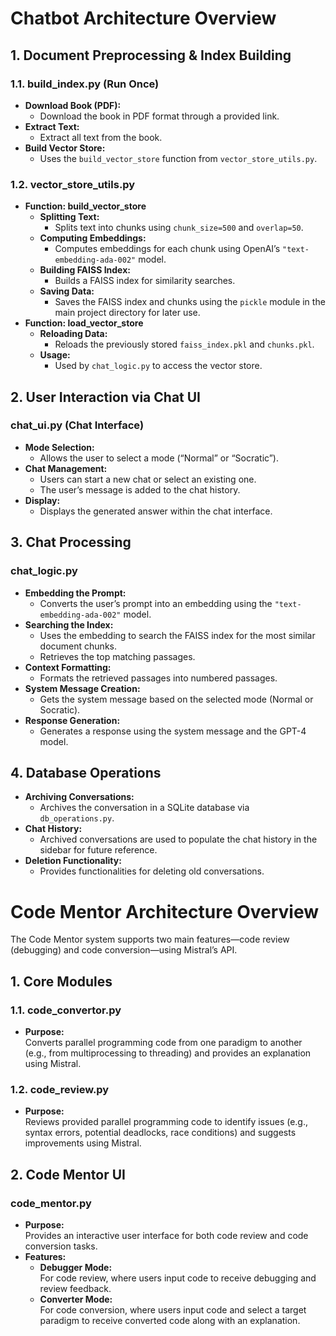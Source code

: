# Chatbot Architecture Overview

## 1. Document Preprocessing & Index Building

### 1.1. build_index.py (Run Once)
- **Download Book (PDF):**
  - Download the book in PDF format through a provided link.
- **Extract Text:**
  - Extract all text from the book.
- **Build Vector Store:**
  - Uses the `build_vector_store` function from `vector_store_utils.py`.

### 1.2. vector_store_utils.py
- **Function: build_vector_store**
  - **Splitting Text:**
    - Splits text into chunks using `chunk_size=500` and `overlap=50`.
  - **Computing Embeddings:**
    - Computes embeddings for each chunk using OpenAI’s `"text-embedding-ada-002"` model.
  - **Building FAISS Index:**
    - Builds a FAISS index for similarity searches.
  - **Saving Data:**
    - Saves the FAISS index and chunks using the `pickle` module in the main project directory for later use.
- **Function: load_vector_store**
  - **Reloading Data:**
    - Reloads the previously stored `faiss_index.pkl` and `chunks.pkl`.
  - **Usage:**
    - Used by `chat_logic.py` to access the vector store.

## 2. User Interaction via Chat UI

### chat_ui.py (Chat Interface)
- **Mode Selection:**
  - Allows the user to select a mode (“Normal” or “Socratic”).
- **Chat Management:**
  - Users can start a new chat or select an existing one.
  - The user’s message is added to the chat history.
- **Display:**
  - Displays the generated answer within the chat interface.

## 3. Chat Processing

### chat_logic.py
- **Embedding the Prompt:**
  - Converts the user’s prompt into an embedding using the `"text-embedding-ada-002"` model.
- **Searching the Index:**
  - Uses the embedding to search the FAISS index for the most similar document chunks.
  - Retrieves the top matching passages.
- **Context Formatting:**
  - Formats the retrieved passages into numbered passages.
- **System Message Creation:**
  - Gets the system message based on the selected mode (Normal or Socratic).
- **Response Generation:**
  - Generates a response using the system message and the GPT-4 model.

## 4. Database Operations

- **Archiving Conversations:**
  - Archives the conversation in a SQLite database via `db_operations.py`.
- **Chat History:**
  - Archived conversations are used to populate the chat history in the sidebar for future reference.
- **Deletion Functionality:**
  - Provides functionalities for deleting old conversations.

 # Code Mentor Architecture Overview

The Code Mentor system supports two main features—code review (debugging) and code conversion—using Mistral’s API.

## 1. Core Modules

### 1.1. code_convertor.py
- **Purpose:**  
  Converts parallel programming code from one paradigm to another (e.g., from multiprocessing to threading) and provides an explanation using Mistral.

### 1.2. code_review.py
- **Purpose:**  
  Reviews provided parallel programming code to identify issues (e.g., syntax errors, potential deadlocks, race conditions) and suggests improvements using Mistral.

## 2. Code Mentor UI

### code_mentor.py
- **Purpose:**  
  Provides an interactive user interface for both code review and code conversion tasks.
- **Features:**  
  - **Debugger Mode:**  
    For code review, where users input code to receive debugging and review feedback.
  - **Converter Mode:**  
    For code conversion, where users input code and select a target paradigm to receive converted code along with an explanation.

